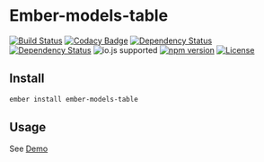 # Ember-models-table

[![Build Status](https://travis-ci.org/onechiporenko/ember-models-table.svg?branch=master)](https://travis-ci.org/onechiporenko/ember-models-table)
[![Codacy Badge](https://www.codacy.com/project/badge/062ef689838e43dfa46eecd1f74f22af)](https://www.codacy.com/app/cv_github/ember-models-table)
[![Dependency Status](https://www.versioneye.com/user/projects/554b59355d4f9a0b990014f2/badge.svg?style=flat)](https://www.versioneye.com/user/projects/554b59355d4f9a0b990014f2)
[![Dependency Status](https://www.versioneye.com/user/projects/554b59325d4f9a606f001352/badge.svg?style=flat)](https://www.versioneye.com/user/projects/554b59325d4f9a606f001352)
![io.js supported](https://img.shields.io/badge/io.js-supported-green.svg?style=flat)
[![npm version](https://badge.fury.io/js/ember-models-table.png)](http://badge.fury.io/js/ember-models-table)
[![License](http://img.shields.io/:license-mit-blue.svg)](http://doge.mit-license.org)

## Install

```bash
ember install ember-models-table
```

## Usage

See [Demo](http://onechiporenko.github.io/ember-models-table/)